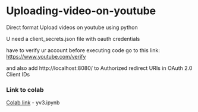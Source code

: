 # Uploading-video-on-youtube
Direct format
Upload videos on youtube using python

U need a client_secrets.json file with oauth credentials


have to verify ur account before executing code
go to this link: https://www.youtube.com/verify

and also add http://localhost:8080/
to Authorized redirect URIs in OAuth 2.0 Client IDs

### Link to colab
[Colab link](https://colab.research.google.com/drive/12wW00dtGi2uXqKl61bwlRIovyGou7Dbg?usp=sharing) - yv3.ipynb
